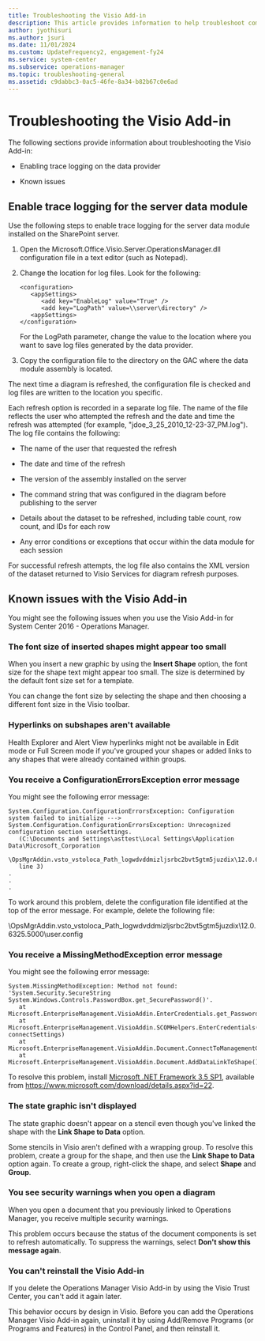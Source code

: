 ```yaml
---
title: Troubleshooting the Visio Add-in
description: This article provides information to help troubleshoot common issues with the Visio add-in for Operations Manager.
author: jyothisuri
ms.author: jsuri
ms.date: 11/01/2024
ms.custom: UpdateFrequency2, engagement-fy24
ms.service: system-center
ms.subservice: operations-manager
ms.topic: troubleshooting-general
ms.assetid: c9dabbc3-0ac5-46fe-8a34-b82b67c0e6ad
---
```


# Troubleshooting the Visio Add-in



The following sections provide information about troubleshooting the Visio Add-in:  

-   Enabling trace logging on the data provider  

-   Known issues  

## Enable trace logging for the server data module

Use the following steps to enable trace logging for the server data module installed on the SharePoint server.  

1.  Open the Microsoft.Office.Visio.Server.OperationsManager.dll configuration file in a text editor (such as Notepad).  

2.  Change the location for log files. Look for the following:  

    ```  
    <configuration>  
       <appSettings>  
          <add key="EnableLog" value="True" />  
          <add key="LogPath" value=\\server\directory" />  
       <appSettings>  
    </configuration>  
    ```  

    For the LogPath parameter, change the value to the location where you want to save log files generated by the data provider.  

3.  Copy the configuration file to the directory on the GAC where the data module assembly is located.  

The next time a diagram is refreshed, the configuration file is checked and log files are written to the location you specific.  

Each refresh option is recorded in a separate log file. The name of the file reflects the user who attempted the refresh and the date and time the refresh was attempted (for example, "jdoe_3_25_2010_12-23-37_PM.log"). The log file contains the following:  

-   The name of the user that requested the refresh  

-   The date and time of the refresh  

-   The version of the assembly installed on the server  

-   The command string that was configured in the diagram before publishing to the server  

-   Details about the dataset to be refreshed, including table count, row count, and IDs for each row  

-   Any error conditions or exceptions that occur within the data module for each session  

For successful refresh attempts, the log file also contains the XML version of the dataset returned to Visio Services for diagram refresh purposes.  

## Known issues with the Visio Add-in  

You might see the following issues when you use the Visio Add-in for System Center 2016 - Operations Manager.  

### The font size of inserted shapes might appear too small  

When you insert a new graphic by using the **Insert Shape** option, the font size for the shape text might appear too small. The size is determined by the default font size set for a template.  

You can change the font size by selecting the shape and then choosing a different font size in the Visio toolbar.  

### Hyperlinks on subshapes aren't available  

Health Explorer and Alert View hyperlinks might not be available in Edit mode or Full Screen mode if you've grouped your shapes or added links to any shapes that were already contained within groups.  

### You receive a ConfigurationErrorsException error message  
You might see the following error message:  

```  
System.Configuration.ConfigurationErrorsException: Configuration system failed to initialize --->   
System.Configuration.ConfigurationErrorsException: Unrecognized configuration section userSettings.   
   (C:\Documents and Settings\asttest\Local Settings\Application Data\Microsoft_Corporation  
   \OpsMgrAddin.vsto_vstoloca_Path_logwdvddmizljsrbc2bvt5gtm5juzdix\12.0.6325.5000\user.config        
   line 3)  
.  
.  
.  
```  

To work around this problem, delete the configuration file identified at the top of the error message. For example, delete the following file:  

\OpsMgrAddin.vsto_vstoloca_Path_logwdvddmizljsrbc2bvt5gtm5juzdix\12.0.6325.5000\\user.config  

### You receive a MissingMethodException error message

You might see the following error message:  

```  
System.MissingMethodException: Method not found: 'System.Security.SecureString System.Windows.Controls.PasswordBox.get_SecurePassword()'.  
   at Microsoft.EnterpriseManagement.VisioAddin.EnterCredentials.get_Password()  
   at Microsoft.EnterpriseManagement.VisioAddin.SCOMHelpers.EnterCredentials(ManagementGroupConnectionSettings& connectSettings)  
   at Microsoft.EnterpriseManagement.VisioAddin.Document.ConnectToManagementGroup()  
   at Microsoft.EnterpriseManagement.VisioAddin.Document.AddDataLinkToShape()  

```  

To resolve this problem, install [Microsoft .NET Framework 3.5 SP1](https://www.microsoft.com/download/details.aspx?id=22), available from https://www.microsoft.com/download/details.aspx?id=22.  

### The state graphic isn't displayed  

The state graphic doesn't appear on a stencil even though you've linked the shape with the **Link Shape to Data** option.  

Some stencils in Visio aren't defined with a wrapping group. To resolve this problem, create a group for the shape, and then use the **Link Shape to Data** option again. To create a group, right-click the shape, and select **Shape** and **Group**.  

### You see security warnings when you open a diagram  
When you open a document that you previously linked to Operations Manager, you receive multiple security warnings.  

This problem occurs because the status of the document components is set to refresh automatically. To suppress the warnings, select **Don't show this message again**.  

### You can't reinstall the Visio Add-in  
If you delete the Operations Manager Visio Add-in by using the Visio Trust Center, you can't add it again later.  

This behavior occurs by design in Visio. Before you can add the Operations Manager Visio Add-in again, uninstall it by using Add/Remove Programs (or Programs and Features) in the Control Panel, and then reinstall it.  
